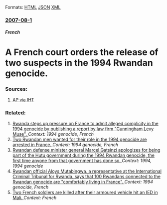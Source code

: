 
Formats: [HTML](/news/2007/08/1/a-french-court-orders-the-release-of-two-suspects-in-the-1994-rwandan-genocide.html)  [JSON](/news/2007/08/1/a-french-court-orders-the-release-of-two-suspects-in-the-1994-rwandan-genocide.json)  [XML](/news/2007/08/1/a-french-court-orders-the-release-of-two-suspects-in-the-1994-rwandan-genocide.xml)  

### [2007-08-1](/news/2007/08/1/index.md)

##### French
#  A French court orders the release of two suspects in the 1994 Rwandan genocide. 




### Sources:

1. [AP via IHT](http://www.iht.com/articles/ap/2007/08/01/europe/EU-GEN-France-Rwanda.php)

### Related:

1. [Rwanda steps up pressure on France to admit alleged complicity in the 1994 genocide by publishing a report by law firm "Cunningham Levy Muse". ](/news/2017/12/12/rwanda-steps-up-pressure-on-france-to-admit-alleged-complicity-in-the-1994-genocide-by-publishing-a-report-by-law-firm-cunningham-levy-muse.md) _Context: 1994 genocide, French_
2. [ Two Rwandan men wanted for their role in the 1994 genocide are arrested in France. ](/news/2007/07/21/two-rwandan-men-wanted-for-their-role-in-the-1994-genocide-are-arrested-in-france.md) _Context: 1994 genocide, French_
3. [ Rwandan defense minister general Marcel Gatsinzi apologizes for being part of the Hutu government during the 1994 Rwandan genocide, the first time anyone from that government has done so. ](/news/2005/05/19/rwandan-defense-minister-general-marcel-gatsinzi-apologizes-for-being-part-of-the-hutu-government-during-the-1994-rwandan-genocide-the-fir.md) _Context: 1994, 1994 genocide_
4. [ Rwandan official Aloys Mutabingwa, a representative at the International Criminal Tribunal for Rwanda, says that 100 Rwandans connected to the Rwandan genocide are "comfortably living in France". ](/news/2005/04/5/rwandan-official-aloys-mutabingwa-a-representative-at-the-international-criminal-tribunal-for-rwanda-says-that-100-rwandans-connected-to.md) _Context: 1994 genocide, French_
5. [Two French soldiers are killed after their armoured vehicle hit an IED in Mali. ](/news/2018/02/21/two-french-soldiers-are-killed-after-their-armoured-vehicle-hit-an-ied-in-mali.md) _Context: French_
